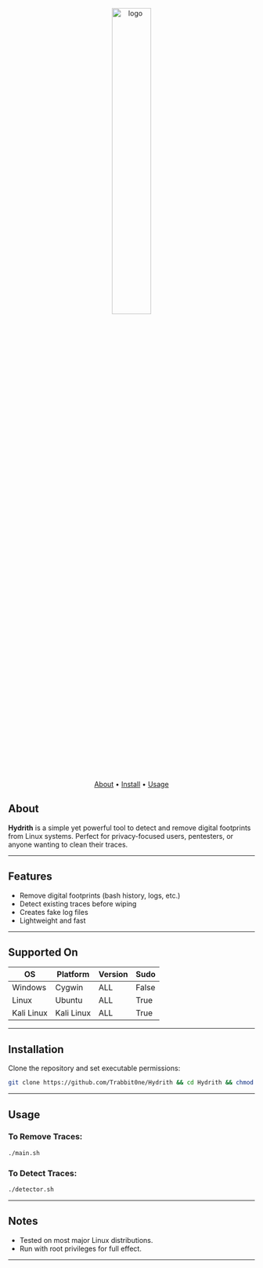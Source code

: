 <div align="center">
  <img src="https://github.com/user-attachments/assets/ac24af97-addf-4cb5-adaa-4f70211a3398" alt="logo" style="width: 40%;">
  
  [About](#about) • [Install](#installation) • [Usage](#usage)

</div>

## About
**Hydrith** is a simple yet powerful tool to detect and remove digital footprints from Linux systems. Perfect for privacy-focused users, pentesters, or anyone wanting to clean their traces.

---

## Features
- Remove digital footprints (bash history, logs, etc.)
- Detect existing traces before wiping
- Creates fake log files
- Lightweight and fast

---

## Supported On

| OS | Platform | Version | Sudo |
|----------|----------|----------|----------|
| Windows | Cygwin | ALL | False |
| Linux | Ubuntu | ALL | True |
| Kali Linux | Kali Linux | ALL | True |
---

## Installation

Clone the repository and set executable permissions:
```bash
git clone https://github.com/Trabbit0ne/Hydrith && cd Hydrith && chmod +x *
```

---

## Usage

### To Remove Traces:
```bash
./main.sh
```

### To Detect Traces:
```bash
./detector.sh
```

---

## Notes
- Tested on most major Linux distributions.
- Run with root privileges for full effect.

---
